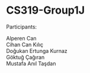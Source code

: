 # CS319-Group1J

Participants:

Alperen Can <br />Cihan Can Kılıç <br />Doğukan Ertunga Kurnaz <br />Göktuğ Çağıran <br />Mustafa Anıl Taşdan 
